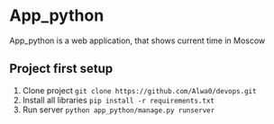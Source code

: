 # App_python
App_python is a web application, that shows current time in Moscow

## Project first setup
1. Clone project
`git clone https://github.com/Alwa0/devops.git`
2. Install all libraries
`pip install -r requirements.txt`
3. Run server
`python app_python/manage.py runserver` 

